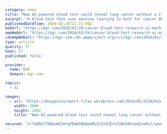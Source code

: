 ```yaml
---
category: news
title: "New AI-powered blood test could reveal lung cancer without a CT scan"
excerpt: "A blood test that uses machine learning to hunt for cancer DNA could reveal lung cancer in patients who otherwise would never have been tested. The system is accurate in roughly two-thirds of patients, but that may be enough to save an additional 1,200 lives per year, according to the scientists who developed it. Visit BGR’s homepage for more ..."
publishedDateTime: 2020-03-26T21:22:00Z
webUrl: "https://bgr.com/2020/03/26/cancer-blood-test-research-ai-machine-learning/"
ampWebUrl: "https://bgr.com/2020/03/26/cancer-blood-test-research-ai-machine-learning/amp/"
cdnAmpWebUrl: "https://bgr-com.cdn.ampproject.org/c/s/bgr.com/2020/03/26/cancer-blood-test-research-ai-machine-learning/amp/"
type: article
quality: 57
heat: 57
published: false

provider:
  name: BGR
  domain: bgr.com

topics:
  - AI

images:
  - url: "https://boygeniusreport.files.wordpress.com/2019/05/3138283a-e1558460934306.jpg?quality=98&#038;strip=all"
    width: 2000
    height: 1082
    title: "New AI-powered blood test could reveal lung cancer without a CT scan"

secured: "xl7e0Byf7XDAvW21m+gFDmEG6HApmML5tIx5CDcG72WCU0VxUoEvoRnJ/aexAOFlWnyO3rFqv+mdOLSURU6H7D6JVwHGldphLpH8jUFqtCtE1EH8EBmNfVR+PeXEekK1xKVwBomTeR+9jLQamFzG9qcP9wIcdFDellKe6RHXDj9zLMCU1hYb8gq6MOPsrfpcTkrLozBNM0NJMyhLnf1WU/NLYu3cvhsMZL6W880qWomKlyBOI3foGhEk+ts0+DrvA4OPqq7lMFbfIv74+03Fx+bEh7pycCnSQt62B1k3qqX0fQRGpzAbHF9/iFq4PpeB1MakEAUsz6sDnxDLpPb3i0YkHam4ttHpWiGq9IpsufoW7uBnwY6QgQv8Tr+tdwNNNc/PjwonPNIidBhW603STGVCDw5ubtON2y8wHL6Wu0TsufCo6Ay3pqMgrDCQ4O7w417sohtzJISf/oBX1Mmvd1PYAFjRKbkRM3MOMfwerbo=;oLx5+I9z5o0mDpW1K3o6qw=="
---
```


